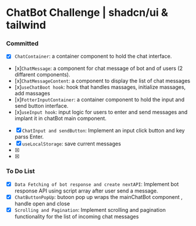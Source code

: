 # ChatBot Challenge | shadcn/ui & tailwind

### Committed

- [x] `ChatContainer`: a container component to hold the chat interface.
- [x]`ChatMessage`: a component for chat message of bot and of users (2 diffarent components).
- [x]`ChatMessageContent`: a component to display the list of chat messages
- [x]`useChatBoot hook`: hook that handles massages, initialize massages, add massages
- [x]`FotterInputContainer`: a container component to hold the input and send button interface.
- [x]`useInput hook`: input logic for users to enter and send messages and implant it in chatBot main component.
- [x] `ChatInput and sendButton`: Implement an input click button and key parss Enter.
- [x] `useLocalStorage`: save current messages
- [x]
- [x]

### To Do List

- [x] `Data Fetching of bot response and create nextAPI`: Implement bot response API using script array after user send a message.
- [x] `ChatButtonPopUp`: butoon pop up wraps the mainChatBot component , handle open and close
- [x] `Scrolling and Pagination`: Implement scrolling and pagination functionality for the list of incoming chat messages

